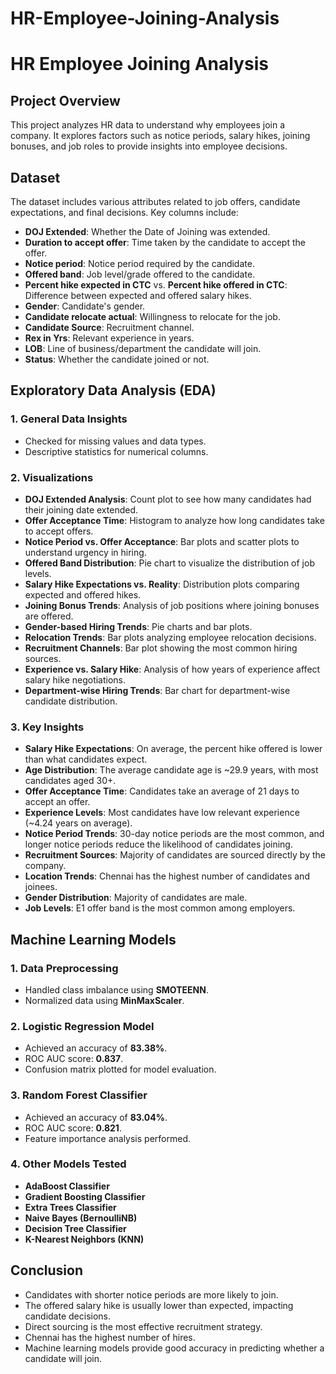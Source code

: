 # HR-Employee-Joining-Analysis

# HR Employee Joining Analysis

## Project Overview
This project analyzes HR data to understand why employees join a company. It explores factors such as notice periods, salary hikes, joining bonuses, and job roles to provide insights into employee decisions.

## Dataset
The dataset includes various attributes related to job offers, candidate expectations, and final decisions. Key columns include:
- **DOJ Extended**: Whether the Date of Joining was extended.
- **Duration to accept offer**: Time taken by the candidate to accept the offer.
- **Notice period**: Notice period required by the candidate.
- **Offered band**: Job level/grade offered to the candidate.
- **Percent hike expected in CTC** vs. **Percent hike offered in CTC**: Difference between expected and offered salary hikes.
- **Gender**: Candidate's gender.
- **Candidate relocate actual**: Willingness to relocate for the job.
- **Candidate Source**: Recruitment channel.
- **Rex in Yrs**: Relevant experience in years.
- **LOB**: Line of business/department the candidate will join.
- **Status**: Whether the candidate joined or not.

## Exploratory Data Analysis (EDA)
### 1. General Data Insights
- Checked for missing values and data types.
- Descriptive statistics for numerical columns.

### 2. Visualizations
- **DOJ Extended Analysis**: Count plot to see how many candidates had their joining date extended.
- **Offer Acceptance Time**: Histogram to analyze how long candidates take to accept offers.
- **Notice Period vs. Offer Acceptance**: Bar plots and scatter plots to understand urgency in hiring.
- **Offered Band Distribution**: Pie chart to visualize the distribution of job levels.
- **Salary Hike Expectations vs. Reality**: Distribution plots comparing expected and offered hikes.
- **Joining Bonus Trends**: Analysis of job positions where joining bonuses are offered.
- **Gender-based Hiring Trends**: Pie charts and bar plots.
- **Relocation Trends**: Bar plots analyzing employee relocation decisions.
- **Recruitment Channels**: Bar plot showing the most common hiring sources.
- **Experience vs. Salary Hike**: Analysis of how years of experience affect salary hike negotiations.
- **Department-wise Hiring Trends**: Bar chart for department-wise candidate distribution.

### 3. Key Insights
- **Salary Hike Expectations**: On average, the percent hike offered is lower than what candidates expect.
- **Age Distribution**: The average candidate age is ~29.9 years, with most candidates aged 30+.
- **Offer Acceptance Time**: Candidates take an average of 21 days to accept an offer.
- **Experience Levels**: Most candidates have low relevant experience (~4.24 years on average).
- **Notice Period Trends**: 30-day notice periods are the most common, and longer notice periods reduce the likelihood of candidates joining.
- **Recruitment Sources**: Majority of candidates are sourced directly by the company.
- **Location Trends**: Chennai has the highest number of candidates and joinees.
- **Gender Distribution**: Majority of candidates are male.
- **Job Levels**: E1 offer band is the most common among employers.

## Machine Learning Models
### 1. Data Preprocessing
- Handled class imbalance using **SMOTEENN**.
- Normalized data using **MinMaxScaler**.

### 2. Logistic Regression Model
- Achieved an accuracy of **83.38%**.
- ROC AUC score: **0.837**.
- Confusion matrix plotted for model evaluation.

### 3. Random Forest Classifier
- Achieved an accuracy of **83.04%**.
- ROC AUC score: **0.821**.
- Feature importance analysis performed.

### 4. Other Models Tested
- **AdaBoost Classifier**
- **Gradient Boosting Classifier**
- **Extra Trees Classifier**
- **Naive Bayes (BernoulliNB)**
- **Decision Tree Classifier**
- **K-Nearest Neighbors (KNN)**

## Conclusion
- Candidates with shorter notice periods are more likely to join.
- The offered salary hike is usually lower than expected, impacting candidate decisions.
- Direct sourcing is the most effective recruitment strategy.
- Chennai has the highest number of hires.
- Machine learning models provide good accuracy in predicting whether a candidate will join.
